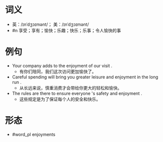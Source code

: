 # 词义
- 英：/ɪnˈdʒɔɪmənt/； 美：/ɪnˈdʒɔɪmənt/
- #n 享受；享有；愉快；乐趣；快乐；乐事；令人愉快的事
# 例句
- Your company adds to the enjoyment of our visit .
	- 有你们陪同，我们这次访问更加愉快了。
- Careful spending will bring you greater leisure and enjoyment in the long run .
	- 从长远来说，慎重消费才会带给你更大的轻松和愉快。
- The rules are there to ensure everyone 's safety and enjoyment .
	- 这些规定是为了保证每个人的安全和快乐。
# 形态
- #word_pl enjoyments

